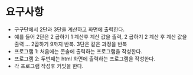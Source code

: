 # 요구사항

* 구구단에서 2단과 3단을 계산하고 화면에 출력한다.
* 예를 들어 2단은 2 곱하기 1 계산후 계산 값을 출력, 2 곱하기 2 계산 후 계산 값을 출력 ... 2곱하기 9까지 반복. 3단은 같은 과정을 반복
* 프로그램 1: 처음에는 콘솔에 출력하는 프로그램을 작성한다.
* 프로그램 2: 두번째는 html 화면에 출력하는 프로그램을 작성한다.
* 각 프로그램 작성후 커밋을 한다.